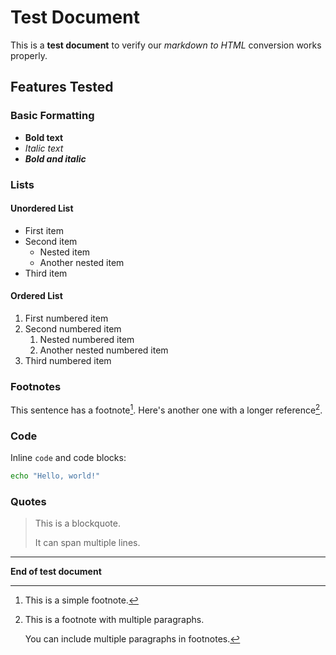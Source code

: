# Test Document

This is a **test document** to verify our *markdown to HTML* conversion works properly.

## Features Tested

### Basic Formatting
- **Bold text**
- *Italic text*
- ***Bold and italic***

### Lists

#### Unordered List
- First item
- Second item
  - Nested item
  - Another nested item
- Third item

#### Ordered List
1. First numbered item
2. Second numbered item
   1. Nested numbered item
   2. Another nested numbered item
3. Third numbered item

### Footnotes

This sentence has a footnote[^1]. Here's another one with a longer reference[^longnote].

[^1]: This is a simple footnote.

[^longnote]: This is a footnote with multiple paragraphs.

    You can include multiple paragraphs in footnotes.

### Code

Inline `code` and code blocks:

```bash
echo "Hello, world!"
```

### Quotes

> This is a blockquote.
> 
> It can span multiple lines.

---

**End of test document**